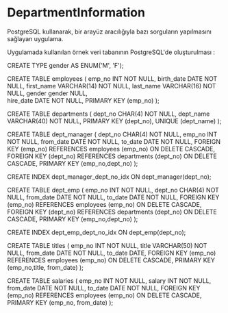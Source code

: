 # DepartmentInformation
PostgreSQL kullanarak, bir arayüz aracılığıyla bazı sorguların yapılmasını sağlayan uygulama.

Uygulamada kullanılan örnek veri tabanının PostgreSQL'de oluşturulması :

CREATE TYPE gender AS ENUM('M', 'F');

CREATE TABLE employees (
    emp_no      INT             NOT NULL,
    birth_date  DATE            NOT NULL,
    first_name  VARCHAR(14)     NOT NULL,
    last_name   VARCHAR(16)     NOT NULL,
    gender      gender 		NULL,    
    hire_date   DATE            NOT NULL,
    PRIMARY KEY (emp_no)
);

CREATE TABLE departments (
    dept_no     CHAR(4)         NOT NULL,
    dept_name   VARCHAR(40)     NOT NULL,
    PRIMARY KEY (dept_no),
    UNIQUE   	(dept_name)
);

CREATE TABLE dept_manager (
   dept_no      CHAR(4)         NOT NULL,
   emp_no       INT             NOT NULL,
   from_date    DATE            NOT NULL,
   to_date      DATE            NOT NULL,
   FOREIGN KEY (emp_no)  REFERENCES employees (emp_no)    ON DELETE CASCADE,
   FOREIGN KEY (dept_no) REFERENCES departments (dept_no) ON DELETE CASCADE,
   PRIMARY KEY (emp_no,dept_no)
); 

CREATE INDEX dept_manager_dept_no_idx ON dept_manager(dept_no);

CREATE TABLE dept_emp (
    emp_no      INT             NOT NULL,
    dept_no     CHAR(4)         NOT NULL,
    from_date   DATE            NOT NULL,
    to_date     DATE            NOT NULL,
    FOREIGN KEY (emp_no)  REFERENCES employees   (emp_no)  ON DELETE CASCADE,
    FOREIGN KEY (dept_no) REFERENCES departments (dept_no) ON DELETE CASCADE,
    PRIMARY KEY (emp_no,dept_no)
);

CREATE INDEX dept_emp_dept_no_idx ON dept_emp(dept_no);

CREATE TABLE titles (
    emp_no      INT             NOT NULL,
    title       VARCHAR(50)     NOT NULL,
    from_date   DATE            NOT NULL,
    to_date     DATE,
    FOREIGN KEY (emp_no) REFERENCES employees (emp_no) ON DELETE CASCADE,
    PRIMARY KEY (emp_no,title, from_date)
); 


CREATE TABLE salaries (
    emp_no      INT             NOT NULL,
    salary      INT             NOT NULL,
    from_date   DATE            NOT NULL,
    to_date     DATE            NOT NULL,
    FOREIGN KEY (emp_no) REFERENCES employees (emp_no) ON DELETE CASCADE,
    PRIMARY KEY (emp_no, from_date)
); 


